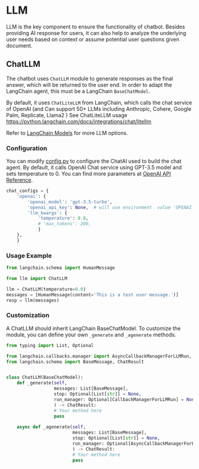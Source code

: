 # LLM

LLM is the key component to ensure the functionality of chatbot. Besides providing AI response for users, it can also help to analyze the underlying user needs based on context or assume potential user questions given document.

## ChatLLM

The chatbot uses `ChatLLM` module to generate responses as the final answer, which will be returned to the user end. In order to adapt the LangChain agent, this must be a LangChain `BaseChatModel`.

By default, it uses `ChatLiteLLM` from LangChain, which calls the chat service of OpenAI (and Can support 50+ LLMs including Anthropic, Cohere, Google Palm, Replicate, Llama2 )
See ChatLiteLLM usage https://python.langchain.com/docs/integrations/chat/litellm

Refer to [LangChain Models](https://python.langchain.com/en/latest/modules/models.html) for more LLM options.

### Configuration

You can modify [config.py](../../config.py) to configure the ChatAI used to build the chat agent.
By default, it calls OpenAI Chat service using GPT-3.5 model and sets temperature to 0.
You can find more parameters at [OpenAI API Reference](https://platform.openai.com/docs/api-reference/chat).

```python
chat_configs = {
    'openai': {
        'openai_model': 'gpt-3.5-turbo',
        'openai_api_key': None,  # will use environment  value 'OPENAI_API_KEY' if None
        'llm_kwargs': {
            'temperature': 0.8,
            # 'max_tokens': 200,
            }
    },
    }
```

### Usage Example

```python
from langchain.schema import HumanMessage

from llm import ChatLLM

llm = ChatLLM(temperature=0.0)
messages = [HumanMessage(content='This is a test user message.')]
resp = llm(messages)
```

### Customization

A ChatLLM should inherit LangChain BaseChatModel.
To customize the module, you can define your own `_generate` and `_agenerate` methods.

```python
from typing import List, Optional

from langchain.callbacks.manager import AsyncCallbackManagerForLLMRun, CallbackManagerForLLMRun
from langchain.schema import BaseMessage, ChatResult


class ChatLLM(BaseChatModel):
    def _generate(self,
                  messages: List[BaseMessage],
                  stop: Optional[List[str]] = None,
                  run_manager: Optional[CallbackManagerForLLMRun] = None
                  ) -> ChatResult:
                  # Your method here
                  pass
    
    async def _agenerate(self,
                         messages: List[BaseMessage],
                         stop: Optional[List[str]] = None,
                         run_manager: Optional[AsyncCallbackManagerForLLMRun] = None,
                         ) -> ChatResult:
                         # Your method here
                         pass
```
